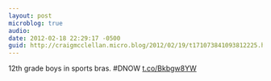 ```yaml
---
layout: post
microblog: true
audio: 
date: 2012-02-18 22:29:17 -0500
guid: http://craigmcclellan.micro.blog/2012/02/19/t171073841093812225.html
---
```

12th grade boys in sports bras. #DNOW [t.co/Bkbgw8YW](http://t.co/Bkbgw8YW)
